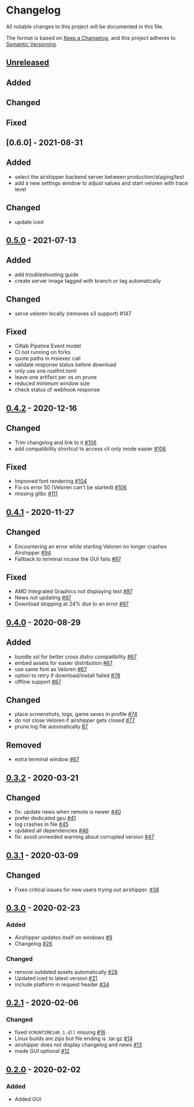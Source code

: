# Changelog

All notable changes to this project will be documented in this file.

The format is based on [Keep a Changelog](https://keepachangelog.com/en/1.0.0/),
and this project adheres to [Semantic Versioning](https://semver.org/spec/v2.0.0.html).

## [Unreleased]

## Added

## Changed

## Fixed

## [0.6.0] - 2021-08-31

## Added
- select the airshipper backend server between production/staging/test
- add a new settings window to adjust values and start veloren with trace level

## Changed
- update iced

## [0.5.0] - 2021-07-13

## Added
- add troubleshooting guide 
- create server image tagged with branch or tag automatically

## Changed
- serve veloren locally (removes s3 support) #147 

## Fixed
- Gitlab Pipeline Event model
- CI not running on forks
- quote paths in msiexec call
- validate response status before download
- only use one rustfmt.toml
- leave one artifact per os on prune
- reduced minimum window size
- check status of webhook response

## [0.4.2] - 2020-12-16

## Changed

- Trim changelog and link to it [#106](https://github.com/Songtronix/Airshipper/pull/106)
- add compatibility shortcut to access cli only mode easier [#106](https://github.com/Songtronix/Airshipper/pull/106)

## Fixed

- Improved font rendering [#104](https://github.com/Songtronix/Airshipper/pull/104)
- Fix os error 50 (Veloren can't be started) [#106](https://github.com/Songtronix/Airshipper/pull/106)
- missing glibc [#111](https://github.com/Songtronix/Airshipper/pull/111)

## [0.4.1] - 2020-11-27

## Changed

- Encountering an error while starting Veloren no longer crashes Airshipper [#94](https://github.com/Songtronix/Airshipper/pull/94)
- Fallback to terminal incase the GUI fails [#97](https://github.com/Songtronix/Airshipper/pull/97)

## Fixed

- AMD Integrated Graphics not displaying text [#97](https://github.com/Songtronix/Airshipper/pull/97)
- News not updating [#97](https://github.com/Songtronix/Airshipper/pull/97)
- Download stopping at 24% due to an error [#97](https://github.com/Songtronix/Airshipper/pull/97)

## [0.4.0] - 2020-08-29

## Added

- bundle ssl for better cross distro compatibility [#67](https://github.com/Songtronix/Airshipper/pull/67)
- embed assets for easier distribution [#67](https://github.com/Songtronix/Airshipper/pull/67)
- use same font as Veloren [#67](https://github.com/Songtronix/Airshipper/pull/67)
- option to retry if download/install failed [#78](https://github.com/Songtronix/Airshipper/pull/78)
- offline support [#87](https://github.com/Songtronix/Airshipper/pull/87)

## Changed

- place screenshots, logs, game saves in profile [#74](https://github.com/Songtronix/Airshipper/pull/74)
- do not close Veloren if airshipper gets closed [#77](https://github.com/Songtronix/Airshipper/pull/77)
- prune log file automatically [87](https://github.com/Songtronix/Airshipper/pull/87)

## Removed

- extra terminal window [#67](https://github.com/Songtronix/Airshipper/pull/67)

## [0.3.2] - 2020-03-21

## Changed

- fix: update news when remote is newer [#40](https://github.com/Songtronix/Airshipper/pull/40)
- prefer dedicated gpu [#41](https://github.com/Songtronix/Airshipper/pull/41)
- log crashes in file [#45](https://github.com/Songtronix/Airshipper/pull/45)
- updated all dependencies [#46](https://github.com/Songtronix/Airshipper/pull/46)
- fix: avoid unneeded warning about corrupted version [#47](https://github.com/Songtronix/Airshipper/pull/47)

## [0.3.1] - 2020-03-09

## Changed

- Fixes critical issues for new users trying out airshipper. [#38](https://github.com/Songtronix/Airshipper/issues/38)

## [0.3.0] - 2020-02-23

### Added

- Airshipper updates itself on windows [#9](https://github.com/Songtronix/Airshipper/issues/9)
- Changelog [#26](https://github.com/Songtronix/Airshipper/issues/26)

### Changed

- remove outdated assets automatically [#28](https://github.com/Songtronix/Airshipper/issues/28)
- Updated iced to latest version [#31](https://github.com/Songtronix/Airshipper/issues/31)
- include platform in request header [#34](https://github.com/Songtronix/Airshipper/issues/34)

## [0.2.1] - 2020-02-06

### Changed

- fixed `VCRUNTIME140_1.dll` missing [#16](https://github.com/Songtronix/Airshipper/issues/16)
- Linux builds are zips but file ending is .tar.gz [#14](https://github.com/Songtronix/Airshipper/issues/14)
- airshipper does not display changelog and news [#13](https://github.com/Songtronix/Airshipper/issues/13)
- made GUI optional [#12](https://github.com/Songtronix/Airshipper/issues/12)

## [0.2.0] - 2020-02-02

### Added

- Added GUI

[unreleased]: https://github.com/veloren/Airshipper/compare/v0.6.0...master
[0.2.1]: https://github.com/veloren/Airshipper/releases/tag/v0.2.1
[0.2.0]: https://github.com/veloren/Airshipper/releases/tag/v0.2.0
[0.3.0]: https://github.com/veloren/Airshipper/releases/tag/v0.3.0
[0.3.1]: https://github.com/veloren/Airshipper/releases/tag/v0.3.1
[0.3.2]: https://github.com/veloren/Airshipper/releases/tag/v0.3.2
[0.4.0]: https://github.com/veloren/Airshipper/releases/tag/v0.4.0
[0.4.1]: https://github.com/veloren/Airshipper/releases/tag/v0.4.1
[0.4.2]: https://github.com/veloren/Airshipper/releases/tag/v0.4.2
[0.5.0]: https://github.com/veloren/Airshipper/releases/tag/v0.5.0
[0.5.0]: https://github.com/veloren/Airshipper/releases/tag/v0.6.0